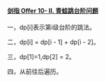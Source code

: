 #### [剑指 Offer 10- II. 青蛙跳台阶问题](https://leetcode.cn/problems/qing-wa-tiao-tai-jie-wen-ti-lcof/)

一，dp[i]表示第i级台阶的跳法。

二，dp[i] = dp[i - 1] + dp[i - 2]。

三，dp[1]=1,dp[2] = 2。

四，从前往后遍历。
